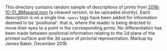This directory contains random sample of descriptions of prints from [2018-10-01_BMsparql.json](https://github.com/CuratorialVoice/data/blob/master/BMsparql/2018-10-01_BMsparql.json) (a cleaned version, to be uploaded shortly). Each description is on a single line. `<pos>` tags have been added for information deemed to be 'positional': that is, where the reader is being directed to move their eyes to a point in the corresponding prints. No differentiation has been made between positional information relating to the 2d plane of the printed surface and the 3d space of pictorial representation. Markup by James Baker, December 2018.
